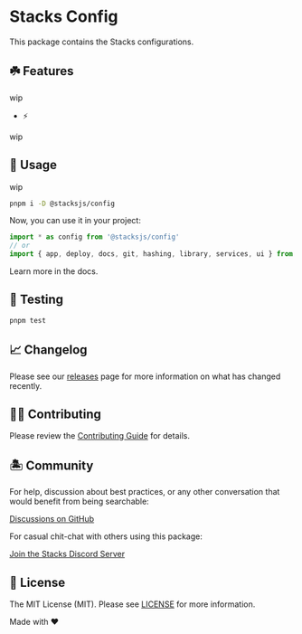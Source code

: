 # Stacks Config

This package contains the Stacks configurations.

## ☘️ Features

wip

- ⚡️

wip

## 🤖 Usage

wip

```bash
pnpm i -D @stacksjs/config
```

Now, you can use it in your project:

```js
import * as config from '@stacksjs/config'
// or
import { app, deploy, docs, git, hashing, library, services, ui } from '@stacksjs/config'
```

Learn more in the docs.

## 🧪 Testing

```bash
pnpm test
```

## 📈 Changelog

Please see our [releases](https://github.com/stacksjs/stacks/releases) page for more information on what has changed recently.

## 💪🏼 Contributing

Please review the [Contributing Guide](https://github.com/stacksjs/contributing) for details.

## 🏝 Community

For help, discussion about best practices, or any other conversation that would benefit from being searchable:

[Discussions on GitHub](https://github.com/stacksjs/stacks/discussions)

For casual chit-chat with others using this package:

[Join the Stacks Discord Server](https://discord.ow3.org)

## 📄 License

The MIT License (MIT). Please see [LICENSE](https://github.com/stacksjs/stacks/tree/main/LICENSE.md) for more information.

Made with ❤️
